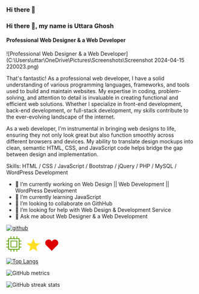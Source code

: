 ### Hi there 👋

### Hi there 👋, my name is Uttara Ghosh
#### Professional Web Designer & a Web Developer
![Professional Web Designer & a Web Developer](C:\Users\uttar\OneDrive\Pictures\Screenshots\Screenshot 2024-04-15 220023.png)

That's fantastic! As a professional web developer, I have a solid understanding of various programming languages, frameworks, and tools used to build and maintain websites. My expertise in coding, problem-solving, and attention to detail is invaluable in creating functional and efficient web solutions. Whether I specialize in front-end development, back-end development, or full-stack development, my  skills contribute to the ever-evolving landscape of the internet.

As a web developer, I'm instrumental in bringing web designs to life, ensuring they not only look great but also function smoothly across different browsers and devices. My ability to translate design mockups into clean, semantic HTML, CSS, and JavaScript code helps bridge the gap between design and implementation.

Skills: HTML / CSS / JavaScript / Bootstrap / jQuery  /  PHP /  MySQL / WordPress Development

- 🔭 I’m currently working on Web Design ||  Web Development || WordPress Development 
- 🌱 I’m currently learning JavaScript 
- 👯 I’m looking to collaborate on GithHub 
- 🤔 I’m looking for help with Web Design & Development Service 
- 💬 Ask me about Web Designer & a Web Development 


[<img src='https://cdn.jsdelivr.net/npm/simple-icons@3.0.1/icons/github.svg' alt='github' height='40'>](https://github.com/https://github.com/devuttara)  

<a href='https://docs.github.com/en/developers'><img src='https://raw.githubusercontent.com/acervenky/animated-github-badges/master/assets/devbadge.gif' width='40' height='40'></a> <a href='https://stars.github.com/'><img src='https://raw.githubusercontent.com/acervenky/animated-github-badges/master/assets/starbadge.gif' width='35' height='35'></a> <a href='https://docs.github.com/en/github/supporting-the-open-source-community-with-github-sponsors'><img src='https://raw.githubusercontent.com/acervenky/animated-github-badges/master/assets/sponsorbadge.gif' width='35' height='35'></a> 

[![Top Langs](https://github-readme-stats.vercel.app/api/top-langs/?username=https://github.com/devuttara)](https://github.com/anuraghazra/github-readme-stats)

![GitHub metrics](https://metrics.lecoq.io/https://github.com/devuttara)  

![GitHub streak stats](https://streak-stats.demolab.com/?user=https://github.com/devuttara)  

